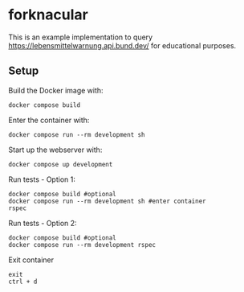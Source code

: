 # forknacular
This is an example implementation to query https://lebensmittelwarnung.api.bund.dev/ for educational purposes.

## Setup

Build the Docker image with:
```shell
docker compose build
```

Enter the container with:
```shell
docker compose run --rm development sh
```

Start up the webserver with:
```Shell
docker compose up development
```

Run tests - Option 1:
```Shell
docker compose build #optional
docker compose run --rm development sh #enter container
rspec
```

Run tests - Option 2:
```Shell
docker compose build #optional
docker compose run --rm development rspec
```

Exit container
```Shell
exit
ctrl + d
```